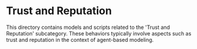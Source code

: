 # Trust and Reputation

This directory contains models and scripts related to the 'Trust and Reputation' subcategory. These behaviors typically involve aspects such as trust and reputation in the context of agent-based modeling.
